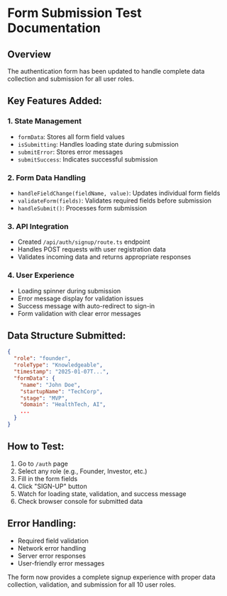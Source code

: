 # Form Submission Test Documentation

## Overview
The authentication form has been updated to handle complete data collection and submission for all user roles.

## Key Features Added:

### 1. State Management
- `formData`: Stores all form field values
- `isSubmitting`: Handles loading state during submission
- `submitError`: Stores error messages
- `submitSuccess`: Indicates successful submission

### 2. Form Data Handling
- `handleFieldChange(fieldName, value)`: Updates individual form fields
- `validateForm(fields)`: Validates required fields before submission
- `handleSubmit()`: Processes form submission

### 3. API Integration
- Created `/api/auth/signup/route.ts` endpoint
- Handles POST requests with user registration data
- Validates incoming data and returns appropriate responses

### 4. User Experience
- Loading spinner during submission
- Error message display for validation issues
- Success message with auto-redirect to sign-in
- Form validation with clear error messages

## Data Structure Submitted:
```json
{
  "role": "founder",
  "roleType": "Knowledgeable",
  "timestamp": "2025-01-07T...",
  "formData": {
    "name": "John Doe",
    "startupName": "TechCorp",
    "stage": "MVP",
    "domain": "HealthTech, AI",
    ...
  }
}
```

## How to Test:
1. Go to `/auth` page
2. Select any role (e.g., Founder, Investor, etc.)
3. Fill in the form fields
4. Click "SIGN-UP" button
5. Watch for loading state, validation, and success message
6. Check browser console for submitted data

## Error Handling:
- Required field validation
- Network error handling
- Server error responses
- User-friendly error messages

The form now provides a complete signup experience with proper data collection, validation, and submission for all 10 user roles.
